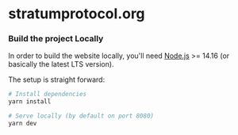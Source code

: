 # stratumprotocol.org

### Build the project Locally

In order to build the website locally, you'll need [Node.js](https://nodejs.org/) >= 14.16 (or basically the latest LTS version).

The setup is straight forward:

```bash
# Install dependencies
yarn install

# Serve locally (by default on port 8080)
yarn dev
```
